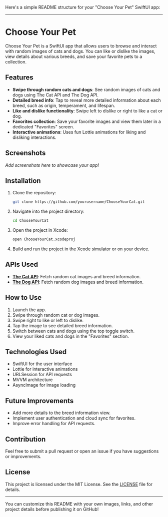 Here's a simple README structure for your "Choose Your Pet" SwiftUI app:

---

# Choose Your Pet 

Choose Your Pet is a SwiftUI app that allows users to browse and interact with random images of cats and dogs. You can like or dislike the images, view details about various breeds, and save your favorite pets to a collection.

## Features

- **Swipe through random cats and dogs**: See random images of cats and dogs using The Cat API and The Dog API.
- **Detailed breed info**: Tap to reveal more detailed information about each breed, such as origin, temperament, and lifespan.
- **Like and dislike functionality**: Swipe left to dislike or right to like a cat or dog.
- **Favorites collection**: Save your favorite images and view them later in a dedicated "Favorites" screen.
- **Interactive animations**: Uses fun Lottie animations for liking and disliking interactions.

## Screenshots

_Add screenshots here to showcase your app!_

## Installation

1. Clone the repository:
   ```bash
   git clone https://github.com/yourusername/ChooseYourCat.git
   ```
2. Navigate into the project directory:
   ```bash
   cd ChooseYourCat
   ```
3. Open the project in Xcode:
   ```bash
   open ChooseYourCat.xcodeproj
   ```
4. Build and run the project in the Xcode simulator or on your device.

## APIs Used

- **[The Cat API](https://thecatapi.com)**: Fetch random cat images and breed information.
- **[The Dog API](https://thedogapi.com)**: Fetch random dog images and breed information.

## How to Use

1. Launch the app.
2. Swipe through random cat or dog images.
3. Swipe right to like or left to dislike.
4. Tap the image to see detailed breed information.
5. Switch between cats and dogs using the top toggle switch.
6. View your liked cats and dogs in the "Favorites" section.

## Technologies Used

- SwiftUI for the user interface
- Lottie for interactive animations
- URLSession for API requests
- MVVM architecture
- AsyncImage for image loading

## Future Improvements

- Add more details to the breed information view.
- Implement user authentication and cloud sync for favorites.
- Improve error handling for API requests.

## Contribution

Feel free to submit a pull request or open an issue if you have suggestions or improvements.

## License

This project is licensed under the MIT License. See the [LICENSE](LICENSE) file for details.

---

You can customize this README with your own images, links, and other project details before publishing it on GitHub!
